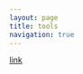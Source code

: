 ```yaml
---
layout: page
title: tools
navigation: true
---
```



[link](https://github.com/puppycodes/evil-chrome-extension "Evil Chrome Extension")
